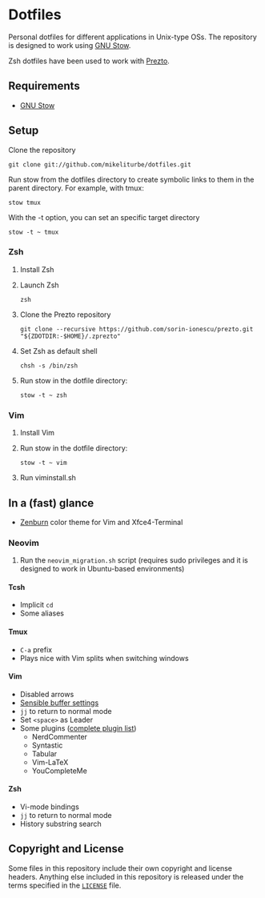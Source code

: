 # Dotfiles
Personal dotfiles for different applications in Unix-type OSs. The repository is designed to work using [GNU Stow](https://www.gnu.org/software/stow/).

Zsh dotfiles have been used to work with [Prezto](https://github.com/sorin-ionescu/prezto).

## Requirements
* [GNU Stow](https://www.gnu.org/software/stow/)

## Setup
Clone the repository

`git clone git://github.com/mikeliturbe/dotfiles.git`

Run stow from the dotfiles directory to create symbolic links to them in the parent directory. For example, with tmux: 

`stow tmux`

With the -t option, you can set an specific target directory

`stow -t ~ tmux`

### Zsh
1. Install Zsh
2. Launch Zsh

    `zsh`

3. Clone the Prezto repository

    `git clone --recursive https://github.com/sorin-ionescu/prezto.git "${ZDOTDIR:-$HOME}/.zprezto"`

4. Set Zsh as default shell

    `chsh -s /bin/zsh`

5. Run stow in the dotfile directory:

    `stow -t ~ zsh`

### Vim
1. Install Vim
2. Run stow in the dotfile directory:

    `stow -t ~ vim`

3. Run viminstall.sh
## In a (fast) glance
* [Zenburn](http://kippura.org/zenburnpage/) color theme for Vim and Xfce4-Terminal

### Neovim
1. Run the `neovim_migration.sh` script (requires sudo privileges and it is designed to work in Ubuntu-based environments)

#### Tcsh

* Implicit `cd`
* Some aliases

#### Tmux

* `C-a` prefix
* Plays nice with Vim splits when switching windows

#### Vim

* Disabled arrows
* [Sensible buffer settings](https://joshldavis.com/2014/04/05/vim-tab-madness-buffers-vs-tabs/)
* `jj` to return to normal mode
* Set `<space>` as Leader
* Some plugins ([complete plugin list](https://github.com/mikeliturbe/dotfiles/blob/master/vim/.vim/plugins.vim))
  * NerdCommenter
  * Syntastic
  * Tabular
  * Vim-LaTeX
  * YouCompleteMe

#### Zsh

* Vi-mode bindings
* `jj` to return to normal mode
* History substring search

## Copyright and License
Some files in this repository include their own copyright and license headers. Anything else included in this repository is released under the terms specified in the [`LICENSE`](https://github.com/mikeliturbe/dotfiles/blob/master/LICENSE) file.


